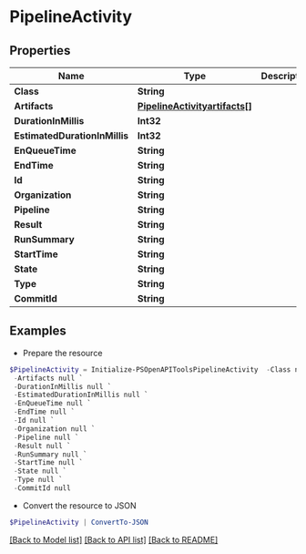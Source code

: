 # PipelineActivity
## Properties

Name | Type | Description | Notes
------------ | ------------- | ------------- | -------------
**Class** | **String** |  | [optional] 
**Artifacts** | [**PipelineActivityartifacts[]**](PipelineActivityartifacts.md) |  | [optional] 
**DurationInMillis** | **Int32** |  | [optional] 
**EstimatedDurationInMillis** | **Int32** |  | [optional] 
**EnQueueTime** | **String** |  | [optional] 
**EndTime** | **String** |  | [optional] 
**Id** | **String** |  | [optional] 
**Organization** | **String** |  | [optional] 
**Pipeline** | **String** |  | [optional] 
**Result** | **String** |  | [optional] 
**RunSummary** | **String** |  | [optional] 
**StartTime** | **String** |  | [optional] 
**State** | **String** |  | [optional] 
**Type** | **String** |  | [optional] 
**CommitId** | **String** |  | [optional] 

## Examples

- Prepare the resource
```powershell
$PipelineActivity = Initialize-PSOpenAPIToolsPipelineActivity  -Class null `
 -Artifacts null `
 -DurationInMillis null `
 -EstimatedDurationInMillis null `
 -EnQueueTime null `
 -EndTime null `
 -Id null `
 -Organization null `
 -Pipeline null `
 -Result null `
 -RunSummary null `
 -StartTime null `
 -State null `
 -Type null `
 -CommitId null
```

- Convert the resource to JSON
```powershell
$PipelineActivity | ConvertTo-JSON
```

[[Back to Model list]](../README.md#documentation-for-models) [[Back to API list]](../README.md#documentation-for-api-endpoints) [[Back to README]](../README.md)

